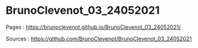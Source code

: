 # BrunoClevenot_03_24052021

Pages : https://brunoclevenot.github.io/BrunoClevenot_03_24052021/

Sources : https://github.com/BrunoClevenot/BrunoClevenot_03_24052021